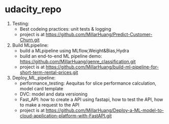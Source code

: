 # udacity_repo
1. Testing:
    * Best codeing practices: unit tests & logging
    * project is at https://github.com/MillarHuang/Predict-Customer-Churn.git
2. Build MLpipeline:
    * build a MLpipeline using MLflow,Weight&Bias,Hydra
    * build an end-to-end ML pipeline demo: https://github.com/MillarHuang/genre_classification.git
    * project is at https://github.com/MillarHuang/build-ml-pipeline-for-short-term-rental-prices.git
3. Deploy_ML_pipeline:
    * performance_testing: Aequitas for slice performance calculation, model card template
    * DVC: model and data versioning
    * Fast_API: how to create a API using fastapi, how to test the API, how to make a request to the API
    * project is at https://github.com/MillarHuang/Deploy-a-ML-model-to-cloud-application-platform-with-FastAPI.git
